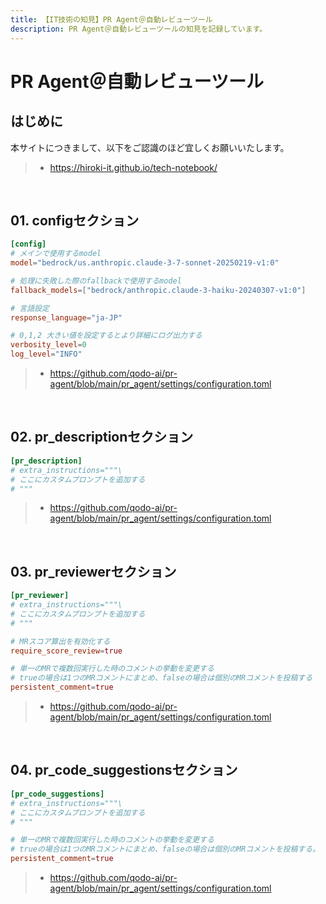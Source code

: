 ```yaml
---
title: 【IT技術の知見】PR Agent＠自動レビューツール
description: PR Agent＠自動レビューツールの知見を記録しています。
---
```


# PR Agent＠自動レビューツール

## はじめに

本サイトにつきまして、以下をご認識のほど宜しくお願いいたします。

> - https://hiroki-it.github.io/tech-notebook/

<br>

## 01. configセクション

```toml
[config]
# メインで使用するmodel
model="bedrock/us.anthropic.claude-3-7-sonnet-20250219-v1:0"

# 処理に失敗した際のfallbackで使用するmodel
fallback_models=["bedrock/anthropic.claude-3-haiku-20240307-v1:0"]

# 言語設定
response_language="ja-JP"

# 0,1,2 大きい値を設定するとより詳細にログ出力する
verbosity_level=0
log_level="INFO"
```

> - https://github.com/qodo-ai/pr-agent/blob/main/pr_agent/settings/configuration.toml

<br>

## 02. pr_descriptionセクション

```toml
[pr_description]
# extra_instructions="""\
# ここにカスタムプロンプトを追加する
# """
```

> - https://github.com/qodo-ai/pr-agent/blob/main/pr_agent/settings/configuration.toml

<br>

## 03. pr_reviewerセクション

```toml
[pr_reviewer]
# extra_instructions="""\
# ここにカスタムプロンプトを追加する
# """

# MRスコア算出を有効化する
require_score_review=true

# 単一のMRで複数回実行した時のコメントの挙動を変更する
# trueの場合は1つのMRコメントにまとめ、falseの場合は個別のMRコメントを投稿する
persistent_comment=true
```

> - https://github.com/qodo-ai/pr-agent/blob/main/pr_agent/settings/configuration.toml

<br>

## 04. pr_code_suggestionsセクション

```toml
[pr_code_suggestions]
# extra_instructions="""\
# ここにカスタムプロンプトを追加する
# """

# 単一のMRで複数回実行した時のコメントの挙動を変更する
# trueの場合は1つのMRコメントにまとめ、falseの場合は個別のMRコメントを投稿する。
persistent_comment=true
```

> - https://github.com/qodo-ai/pr-agent/blob/main/pr_agent/settings/configuration.toml

<br>
